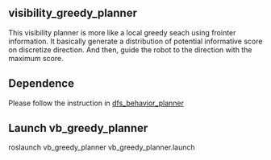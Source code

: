 ## visibility_greedy_planner

This visibility planner is more like a local greedy seach using frointer information. It basically generate a distribution of potential informative score on discretize direction. And then, guide the robot to the direction with the maximum score.

## Dependence
Please follow the instruction in [dfs_behavior_planner](https://bitbucket.org/cmusubt/dfs_behavior_planner/src/master/)

## Launch vb_greedy_planner
roslaunch vb_greedy_planner vb_greedy_planner.launch
